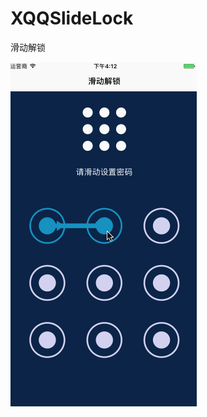 # XQQSlideLock
滑动解锁







![image](https://github.com/xiaogehenjimo/XQQSlideLock/blob/master/sliderLock/223333333333.gif)
